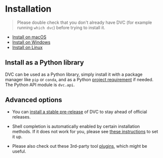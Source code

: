 # Installation

> Please double check that you don't already have DVC (for example running
> `which dvc`) before trying to install it.

- [Install on macOS](/doc/install/macos)
- [Install on Windows](/doc/install/windows)
- [Install on Linux](/doc/install/linux)

## Install as a Python library

DVC can be used as a Python library, simply install it with a package manager
like `pip` or `conda`, and as a Python
[project requirement](https://pip.pypa.io/en/latest/user_guide/#requirements-files)
if needed. The Python API module is `dvc.api`.

## Advanced options

- You can [install a stable pre-release](/doc/install/pre-release) of DVC to
  stay ahead of official releases.

- Shell completion is automatically enabled by certain installation methods. If
  it does not work for you, please see
  [these instructions](/doc/install/completion) to set it up.

- Please also check out these 3rd-party tool [plugins](/doc/install/plugins),
  which might be useful.
